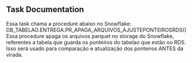 ## Task Documentation
Essa task chama a procedure abaixo no Snowflake:
DB_TABELAO.ENTREGA.PR_APAGA_ARQUIVOS_AJUSTEPONTEIROSRDS()
Essa procedure apaga os arquivos parquet no storage do Snowflake, 
referentes a tabela que guarda os ponteiros do tabelao que estão no RDS.
Isso será usado para comparação e atualização dos ponteiros ANTES da virada.



